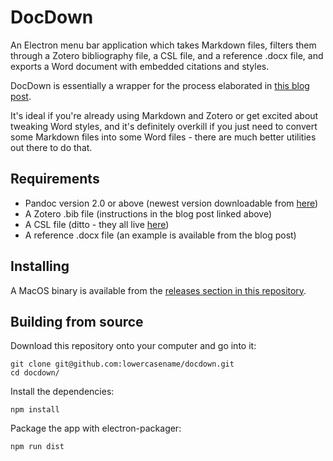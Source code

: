 # DocDown

An Electron menu bar application which takes Markdown files, filters them through a Zotero bibliography file, a CSL file, and a reference .docx file, and exports a Word document with embedded citations and styles.

DocDown is essentially a wrapper for the process elaborated in [this blog post](https://raphaelkabo.com/blog/posts/markdown-to-word/).

It's ideal if you're already using Markdown and Zotero or get excited about tweaking Word styles, and it's definitely overkill if you just need to convert some Markdown files into some Word files - there are much better utilities out there to do that.

## Requirements

- Pandoc version 2.0 or above (newest version downloadable from [here](https://pandoc.org/installing.html)) 
- A Zotero .bib file (instructions in the blog post linked above)
- A CSL file (ditto - they all live [here](https://www.zotero.org/styles))
- A reference .docx file (an example is available from the blog post)

## Installing

A MacOS binary is available from the [releases section in this repository](https://github.com/lowercasename/docdown/releases).

## Building from source

Download this repository onto your computer and go into it:

```
git clone git@github.com:lowercasename/docdown.git
cd docdown/
```

Install the dependencies:

```
npm install
```

Package the app with electron-packager:

```
npm run dist
```
